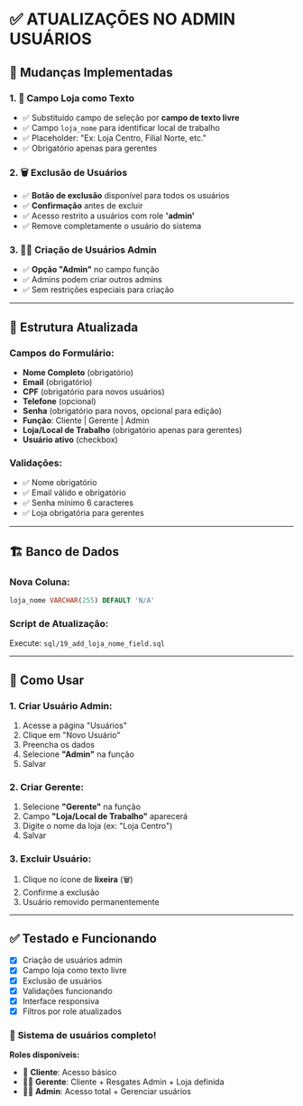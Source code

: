 # ✅ ATUALIZAÇÕES NO ADMIN USUÁRIOS

## 🎯 Mudanças Implementadas

### 1. 📍 **Campo Loja como Texto**
- ✅ Substituído campo de seleção por **campo de texto livre**
- ✅ Campo `loja_nome` para identificar local de trabalho
- ✅ Placeholder: "Ex: Loja Centro, Filial Norte, etc."
- ✅ Obrigatório apenas para gerentes

### 2. 🗑️ **Exclusão de Usuários**
- ✅ **Botão de exclusão** disponível para todos os usuários
- ✅ **Confirmação** antes de excluir
- ✅ Acesso restrito a usuários com role **'admin'**
- ✅ Remove completamente o usuário do sistema

### 3. 👨‍💻 **Criação de Usuários Admin**
- ✅ **Opção "Admin"** no campo função
- ✅ Admins podem criar outros admins
- ✅ Sem restrições especiais para criação

---

## 🔧 Estrutura Atualizada

### Campos do Formulário:
- **Nome Completo** (obrigatório)
- **Email** (obrigatório)
- **CPF** (obrigatório para novos usuários)
- **Telefone** (opcional)
- **Senha** (obrigatório para novos, opcional para edição)
- **Função**: Cliente | Gerente | Admin
- **Loja/Local de Trabalho** (obrigatório apenas para gerentes)
- **Usuário ativo** (checkbox)

### Validações:
- ✅ Nome obrigatório
- ✅ Email válido e obrigatório
- ✅ Senha mínimo 6 caracteres
- ✅ Loja obrigatória para gerentes

---

## 🏗️ Banco de Dados

### Nova Coluna:
```sql
loja_nome VARCHAR(255) DEFAULT 'N/A'
```

### Script de Atualização:
Execute: `sql/19_add_loja_nome_field.sql`

---

## 🚀 Como Usar

### 1. **Criar Usuário Admin**:
1. Acesse a página "Usuários"
2. Clique em "Novo Usuário"
3. Preencha os dados
4. Selecione **"Admin"** na função
5. Salvar

### 2. **Criar Gerente**:
1. Selecione **"Gerente"** na função
2. Campo **"Loja/Local de Trabalho"** aparecerá
3. Digite o nome da loja (ex: "Loja Centro")
4. Salvar

### 3. **Excluir Usuário**:
1. Clique no ícone de **lixeira** (🗑️)
2. Confirme a exclusão
3. Usuário removido permanentemente

---

## ✅ Testado e Funcionando

- [x] Criação de usuários admin
- [x] Campo loja como texto livre
- [x] Exclusão de usuários
- [x] Validações funcionando
- [x] Interface responsiva
- [x] Filtros por role atualizados

### 🎉 **Sistema de usuários completo!**

**Roles disponíveis:**
- 👤 **Cliente**: Acesso básico
- 👨‍💼 **Gerente**: Cliente + Resgates Admin + Loja definida
- 👨‍💻 **Admin**: Acesso total + Gerenciar usuários
